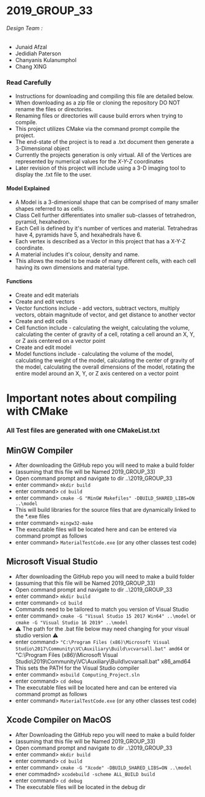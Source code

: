 # 2019_GROUP_33



###### Design Team :
  * Junaid Afzal
  * Jedidiah Paterson
  * Chanyanis Kulanumphol
  * Chang XING

### Read Carefully
   * Instructions for downloading and compiling this file are detailed below.
   * When downloading as a zip file or cloning the repository DO NOT rename the files or directories.
   * Renaming files or directories will cause build errors when trying to compile.
   * This project utilizes CMake via the command prompt compile the project.
   * The end-state of the project is to read a .txt document then generate a 3-Dimensional object
   * Currently the projects generation is only virtual. All of the Vertices are represented by numerical values for the *X-Y-Z* coordinates
   * Later revision of this project will include using a 3-D imaging tool to display the .txt file to the user.

#### Model Explained
   * A Model is a 3-dimenional shape that can be comprised of many smaller shapes referred to as cells.
   * Class Cell further differentiates into smaller sub-classes of tetrahedron, pyramid, hexahedron.
   * Each Cell is defined by it's number of vertices and material. Tetrahedras have 4,  pyramids have 5, and hexahedrals have 6.
   * Each vertex is described as a Vector in this project that has a X-Y-Z coordinate.
   * A material includes it's colour, density and name.
   * This allows the model to be made of many different cells, with each cell having its own dimensions and material type.

#### Functions
   * Create and edit materials
   * Create and edit vectors
   * Vector functions include - add vectors, subtract vectors, multiply vectors, obtain magnitude of vector, and get distance to another vector
   * Create and edit cells
   * Cell function include - calculating the weight, calculating the volume, calculating the center of gravity of a cell, rotating a cell around an X, Y, or Z axis centered on a vector point
   * Create and edit model
   * Model functions include - calculating the volume of the model, calculating the weight of the model, calculating the center of gravity of the model, calculating the overall dimensions of the model, rotating the entire model around an X, Y, or Z axis centered on a vector point



# Important notes about compiling with CMake
### All Test files are generated with one CMakeList.txt
##    MinGW Compiler  
   * After downloading the GitHub repo you will need to make a build folder
   * (assuming that this file will be Named 2019_GROUP_33)
   * Open command prompt and navigate to dir ..\2019_GROUP_33
   * enter command> `mkdir build`
   * enter command> `cd build`
   * enter command> `cmake -G "MinGW Makefiles" -DBUILD_SHARED_LIBS=ON ..\model`
   * This will build libraries for the source files that are dynamically linked to the *.exe files
   * enter command> `mingw32-make`
   * The executable files will be located here and can be entered via command prompt as follows
   * enter command> `MaterialTestCode.exe` (or any other classes test code)

##    Microsoft Visual Studio
   * After downloading the GitHub repo you will need to make a build folder
   * (assuming that this file will be Named 2019_GROUP_33)
   * Open command prompt and navigate to dir ..\2019_GROUP_33
   * enter command> `mkdir build`
   * enter command> `cd build`
   * Commands need to be tailored to match you version of Visual Studio
   * enter command> `cmake -G "Visual Studio 15 2017 Win64" ..\model`     or     `cmake -G "Visual Studio 16 2019" ..\model`
   * :warning: The path for the .bat file below may need changing for your visual studio version  :warning:
   * enter command> `"C:\Program Files (x86)\Microsoft Visual Studio\2017\Community\VC\Auxiliary\Build\vcvarsall.bat" amd64`     or     "C:\Program Files (x86)\Microsoft Visual Studio\2019\Community\VC\Auxiliary\Build\vcvarsall.bat" x86_amd64
   * This sets the PATH for the Visual Studio compiler
   * enter command> `msbuild Computing_Project.sln`
   * enter command> `cd debug`
   * The executable files will be located here and can be entered via command prompt as follows
   * enter command> `MaterialTestCode.exe` (or any other classes test code)

## Xcode Compiler on MacOS
   * After Downloading the GitHub repo you will need to make a build folder
   * (assuming that this file will be Named 2019_GROUP_33)
   * Open command prompt and navigate to dir ..\2019_GROUP_33
   * enter command> `mkdir build`
   * enter command> `cd build`
   * enter command> `cmake -G "Xcode" -DBUILD_SHARED_LIBS=ON ..\model`
   * ener commadnd> `xcodebuild -scheme ALL_BUILD build`
   * enter command> `cd debug`
   * The executable files will be located in the debug dir
